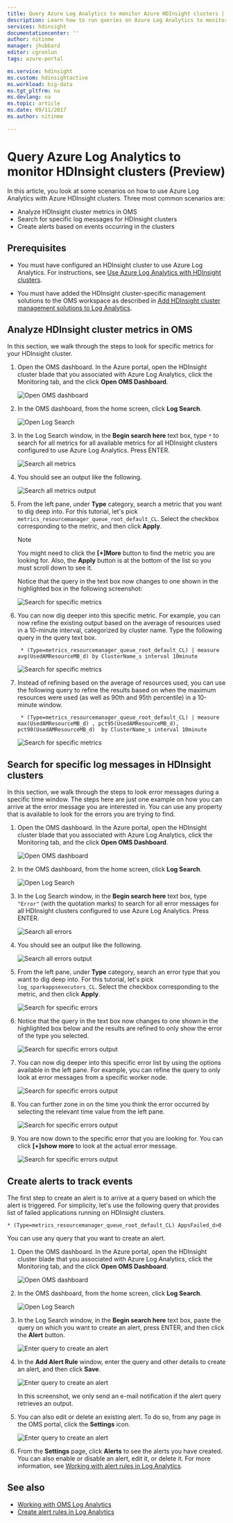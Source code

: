 ```yaml
---
title: Query Azure Log Analytics to monitor Azure HDInsight clusters | Microsoft Docs
description: Learn how to run queries on Azure Log Analytics to monitor jobs running in an HDInsight cluster.
services: hdinsight
documentationcenter: ''
author: nitinme
manager: jhubbard
editor: cgronlun
tags: azure-portal

ms.service: hdinsight
ms.custom: hdinsightactive
ms.workload: big-data
ms.tgt_pltfrm: na
ms.devlang: na
ms.topic: article
ms.date: 09/11/2017
ms.author: nitinme

---
```

# Query Azure Log Analytics to monitor HDInsight clusters (Preview)

In this article, you look at some scenarios on how to use Azure Log Analytics with Azure HDInsight clusters. Three most common scenarios are:

* Analyze HDInsight cluster metrics in OMS
* Search for specific log messages for HDInsight clusters
* Create alerts based on events occurring in the clusters

## Prerequisites

* You must have configured an HDInsight cluster to use Azure Log Analytics. For instructions, see [Use Azure Log Analytics with HDInsight clusters](hdinsight-hadoop-oms-log-analytics-tutorial.md).

* You must have added the HDInsight cluster-specific management solutions to the OMS workspace as described in [Add HDInsight cluster management solutions to Log Analytics](hdinsight-hadoop-oms-log-analytics-management-solutions.md).

## Analyze HDInsight cluster metrics in OMS

In this section, we walk through the steps to look for specific metrics for your HDInsight cluster.

1. Open the OMS dashboard. In the Azure portal, open the HDInsight cluster blade that you associated with Azure Log Analytics, click the Monitoring tab, and the click **Open OMS Dashboard**.

    ![Open OMS dashboard](./media/hdinsight-hadoop-oms-log-analytics-use-queries/hdinsight-log-analytics-open-oms-dashboard.png "Open OMS dashboard")

2. In the OMS dashboard, from the home screen, click **Log Search**.

    ![Open Log Search](./media/hdinsight-hadoop-oms-log-analytics-use-queries/hdinsight-log-analytics-click-log-search.png "Open Log Search")

3. In the Log Search window, in the **Begin search here** text box, type `*` to search for all metrics for all available metrics for all HDInsight clusters configured to use Azure Log Analytics. Press ENTER.

    ![Search all metrics](./media/hdinsight-hadoop-oms-log-analytics-use-queries/hdinsight-log-analytics-search-all-metrics.png "Search all metrics")

4. You should see an output like the following.

    ![Search all metrics output](./media/hdinsight-hadoop-oms-log-analytics-use-queries/hdinsight-log-analytics-search-all-metrics-output.png "Search all metrics output")

5. From the left pane, under **Type** category, search a metric that you want to dig deep into. For this tutorial, let's pick `metrics_resourcemanager_queue_root_default_CL`. Select the checkbox corresponding to the metric, and then click **Apply**.

    > [!NOTE]
    > You might need to click the **[+]More** button to find the metric you are looking for. Also, the **Apply** button is at the bottom of the list so you must scroll down to see it.
    > 
    >    
    Notice that the query in the text box now changes to one shown in the highlighted box in the following screenshot:

    ![Search for specific metrics](./media/hdinsight-hadoop-oms-log-analytics-use-queries/hdinsight-log-analytics-search-specific-metrics.png "Search for specific metrics")

6. You can now dig deeper into this specific metric. For example, you can now refine the existing output based on the average of resources used in a 10-minute interval, categorized by cluster name. Type the following query in the query text box.

        * (Type=metrics_resourcemanager_queue_root_default_CL) | measure avg(UsedAMResourceMB_d) by ClusterName_s interval 10minute

    ![Search for specific metrics](./media/hdinsight-hadoop-oms-log-analytics-use-queries/hdinsight-log-analytics-search-more-specific-metrics.png "Search for specific metrics")

7. Instead of refining based on the average of resources used, you can use the following query to refine the results based on when the maximum resources were used (as well as 90th and 95th percentile) in a 10-minute window.

        * (Type=metrics_resourcemanager_queue_root_default_CL) | measure max(UsedAMResourceMB_d) , pct95(UsedAMResourceMB_d), pct90(UsedAMResourceMB_d)  by ClusterName_s interval 10minute

    ![Search for specific metrics](./media/hdinsight-hadoop-oms-log-analytics-use-queries/hdinsight-log-analytics-search-more-specific-metrics-1.png "Search for specific metrics")

## Search for specific log messages in HDInsight clusters

In this section, we walk through the steps to look error messages during a specific time window. The steps here are just one example on how you can arrive at the error message you are interested in. You can use any property that is available to look for the errors you are trying to find.

1. Open the OMS dashboard. In the Azure portal, open the HDInsight cluster blade that you associated with Azure Log Analytics, click the Monitoring tab, and the click **Open OMS Dashboard**.

    ![Open OMS dashboard](./media/hdinsight-hadoop-oms-log-analytics-use-queries/hdinsight-log-analytics-open-oms-dashboard.png "Open OMS dashboard")

2. In the OMS dashboard, from the home screen, click **Log Search**.

    ![Open Log Search](./media/hdinsight-hadoop-oms-log-analytics-use-queries/hdinsight-log-analytics-click-log-search.png "Open Log Search")

3. In the Log Search window, in the **Begin search here** text box, type `"Error"` (with the quotation marks) to search for all error messages for all HDInsight clusters configured to use Azure Log Analytics. Press ENTER.

    ![Search all errors](./media/hdinsight-hadoop-oms-log-analytics-use-queries/hdinsight-log-analytics-search-all-errors.png "Search all errors")

4. You should see an output like the following.

    ![Search all errors output](./media/hdinsight-hadoop-oms-log-analytics-use-queries/hdinsight-log-analytics-search-all-errors-output.png "Search all errors output")

5. From the left pane, under **Type** category, search an error type that you want to dig deep into. For this tutorial, let's pick `log_sparkappsexecutors_CL`. Select the checkbox corresponding to the metric, and then click **Apply**.

    ![Search for specific errors](./media/hdinsight-hadoop-oms-log-analytics-use-queries/hdinsight-log-analytics-search-specific-error.png "Search for specific error")

        
6. Notice that the query in the text box now changes to one shown in the highlighted box below and the results are refined to only show the error of the type you selected.

    ![Search for specific errors output](./media/hdinsight-hadoop-oms-log-analytics-use-queries/hdinsight-log-analytics-search-specific-error-output.png "Search for specific errors output")

7. You can now dig deeper into this specific error list by using the options available in the left pane. For example, you can refine the query to only look at error messages from a specific worker node.

    ![Search for specific errors output](./media/hdinsight-hadoop-oms-log-analytics-use-queries/hdinsight-log-analytics-search-specific-error-refined.png "Search for specific errors output")

8. You can further zone in on the time you think the error occurred by selecting the relevant time value from the left pane.

    ![Search for specific errors output](./media/hdinsight-hadoop-oms-log-analytics-use-queries/hdinsight-log-analytics-search-specific-error-time.png "Search for specific errors output")

9. You are now down to the specific error that you are looking for. You can click **[+]show more** to look at the actual error message.

    ![Search for specific errors output](./media/hdinsight-hadoop-oms-log-analytics-use-queries/hdinsight-log-analytics-search-specific-error-arrived.png "Search for specific errors output")

## Create alerts to track events

The first step to create an alert is to arrive at a query based on which the alert is triggered. For simplicity, let's use the following query that provides list of failed applications running on HDInsight clusters.

    * (Type=metrics_resourcemanager_queue_root_default_CL) AppsFailed_d>0 

You can use any query that you want to create an alert.

1. Open the OMS dashboard. In the Azure portal, open the HDInsight cluster blade that you associated with Azure Log Analytics, click the Monitoring tab, and the click **Open OMS Dashboard**.

    ![Open OMS dashboard](./media/hdinsight-hadoop-oms-log-analytics-use-queries/hdinsight-log-analytics-open-oms-dashboard.png "Open OMS dashboard")

2. In the OMS dashboard, from the home screen, click **Log Search**.

    ![Open Log Search](./media/hdinsight-hadoop-oms-log-analytics-use-queries/hdinsight-log-analytics-click-log-search.png "Open Log Search")

3. In the Log Search window, in the **Begin search here** text box, paste the query on which you want to create an alert, press ENTER, and then click the **Alert** button.

    ![Enter query to create an alert](./media/hdinsight-hadoop-oms-log-analytics-use-queries/hdinsight-log-analytics-create-alert-query.png "Enter query to create an alert")

4. In the **Add Alert Rule** window, enter the query and other details to create an alert, and then click **Save**.

    ![Enter query to create an alert](./media/hdinsight-hadoop-oms-log-analytics-use-queries/hdinsight-log-analytics-create-alert.png "Enter query to create an alert")

    In this screenshot, we only send an e-mail notification if the alert query retrieves an output.

5. You can also edit or delete an existing alert. To do so, from any page in the OMS portal, click the **Settings** icon.

    ![Enter query to create an alert](./media/hdinsight-hadoop-oms-log-analytics-use-queries/hdinsight-log-analytics-edit-alert.png "Enter query to create an alert")

6. From the **Settings** page, click **Alerts** to see the alerts you have created. You can also enable or disable an alert, edit it, or delete it. For more information, see [Working with alert rules in Log Analytics](../log-analytics/log-analytics-alerts-creating.md).

## See also

* [Working with OMS Log Analytics](https://blogs.msdn.microsoft.com/wei_out_there_with_system_center/2016/07/03/oms-log-analytics-create-tiles-drill-ins-and-dashboards-with-the-view-designer/)
* [Create alert rules in Log Analytics](../log-analytics/log-analytics-alerts-creating.md)
